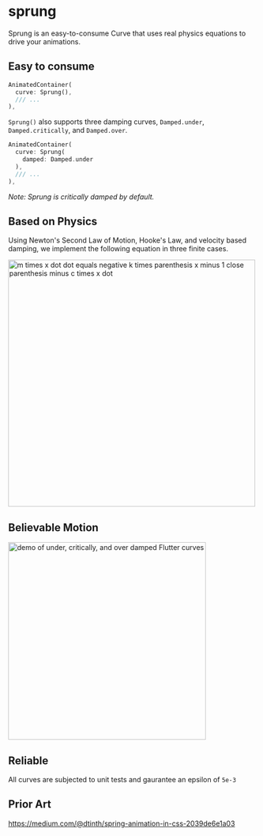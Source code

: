 # sprung

Sprung is an easy-to-consume Curve that uses real physics equations to drive your animations.

## Easy to consume

```dart
AnimatedContainer(
  curve: Sprung(),
  /// ...
),
```

`Sprung()` also supports three damping curves, `Damped.under`, `Damped.critically`, and `Damped.over`.

```dart
AnimatedContainer(
  curve: Sprung(
    damped: Damped.under
  ),
  /// ...
),
```

_Note: Sprung is critically damped by default._

## Based on Physics

Using Newton's Second Law of Motion, Hooke's Law, and velocity based damping, we implement the following equation in three finite cases.

<img alt="m times x dot dot equals negative k times parenthesis x minus 1 close parenthesis minus c times x dot" src="https://raw.githubusercontent.com/lukepighetti/sprung/master/docs/equation.png" width="500">

## Believable Motion

<img alt="demo of under, critically, and over damped Flutter curves" src="https://raw.githubusercontent.com/lukepighetti/sprung/master/docs/demo.gif" width="400">

## Reliable

All curves are subjected to unit tests and gaurantee an epsilon of `5e-3`

## Prior Art

https://medium.com/@dtinth/spring-animation-in-css-2039de6e1a03
